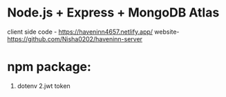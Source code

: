 # Node.js + Express + MongoDB Atlas

client side code - https://haveninn4657.netlify.app/ 
website- https://github.com/Nisha0202/haveninn-server

# npm package:
1. dotenv
2.jwt token
